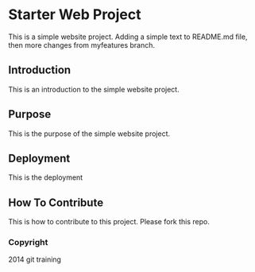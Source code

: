 # Starter Web Project

This is a simple website project. Adding a simple text to README.md file, then more changes from myfeatures branch.

## Introduction

This is an introduction to the simple website project.

## Purpose

This is the purpose of the simple website project.

## Deployment

This is the deployment

## How To Contribute

This is how to contribute to this project. Please fork this repo.

### Copyright

2014 git training